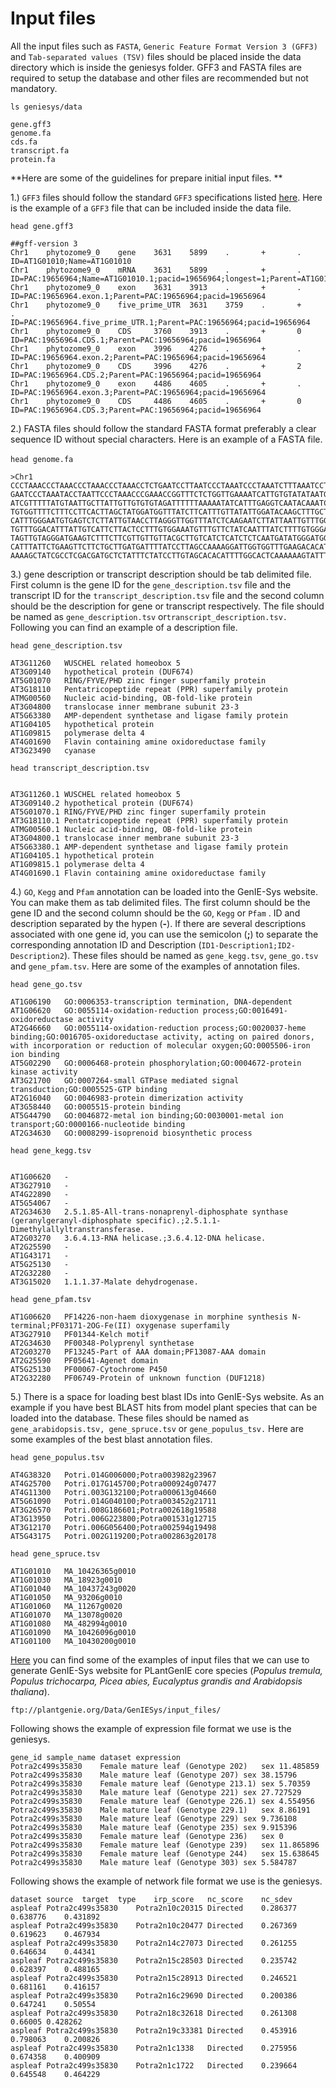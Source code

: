# Input files

All the input files such as `FASTA`, `Generic Feature Format Version 3 (GFF3) `and `Tab-separated values (TSV)` files should be placed inside the data directory which is inside the geniesys folder. GFF3 and FASTA files are required to setup the database and other files are recommended but not mandatory.

`ls geniesys/data`

```
gene.gff3
genome.fa
cds.fa
transcript.fa
protein.fa
```

**Here are some of the guidelines for prepare initial input files. **

1.) `GFF3` files should follow the standard `GFF3` specifications listed [here](https://github.com/The-Sequence-Ontology/Specifications/blob/master/gff3.md). Here is the example of a `GFF3` file that can be included inside the data file.

`head gene.gff3`

```
##gff-version 3
Chr1    phytozome9_0    gene    3631    5899    .       +       .       ID=AT1G01010;Name=AT1G01010
Chr1    phytozome9_0    mRNA    3631    5899    .       +       .       ID=PAC:19656964;Name=AT1G01010.1;pacid=19656964;longest=1;Parent=AT1G01010
Chr1    phytozome9_0    exon    3631    3913    .       +       .       ID=PAC:19656964.exon.1;Parent=PAC:19656964;pacid=19656964
Chr1    phytozome9_0    five_prime_UTR  3631    3759    .       +       .       ID=PAC:19656964.five_prime_UTR.1;Parent=PAC:19656964;pacid=19656964
Chr1    phytozome9_0    CDS     3760    3913    .       +       0       ID=PAC:19656964.CDS.1;Parent=PAC:19656964;pacid=19656964
Chr1    phytozome9_0    exon    3996    4276    .       +       .       ID=PAC:19656964.exon.2;Parent=PAC:19656964;pacid=19656964
Chr1    phytozome9_0    CDS     3996    4276    .       +       2       ID=PAC:19656964.CDS.2;Parent=PAC:19656964;pacid=19656964
Chr1    phytozome9_0    exon    4486    4605    .       +       .       ID=PAC:19656964.exon.3;Parent=PAC:19656964;pacid=19656964
Chr1    phytozome9_0    CDS     4486    4605    .       +       0       ID=PAC:19656964.CDS.3;Parent=PAC:19656964;pacid=19656964
```

2.) FASTA files should follow the standard FASTA format preferably a clear sequence ID without special characters. Here is an example of a FASTA file.\
\
`head genome.fa`

```
>Chr1 
CCCTAAACCCTAAACCCTAAACCCTAAACCTCTGAATCCTTAATCCCTAAATCCCTAAATCTTTAAATCCTACATCCAT
GAATCCCTAAATACCTAATTCCCTAAACCCGAAACCGGTTTCTCTGGTTGAAAATCATTGTGTATATAATGATAATTTT
ATCGTTTTTATGTAATTGCTTATTGTTGTGTGTAGATTTTTTAAAAATATCATTTGAGGTCAATACAAATCCTATTTCT
TGTGGTTTTCTTTCCTTCACTTAGCTATGGATGGTTTATCTTCATTTGTTATATTGGATACAAGCTTTGCTACGATCTA
CATTTGGGAATGTGAGTCTCTTATTGTAACCTTAGGGTTGGTTTATCTCAAGAATCTTATTAATTGTTTGGACTGTTTA
TGTTTGGACATTTATTGTCATTCTTACTCCTTTGTGGAAATGTTTGTTCTATCAATTTATCTTTTGTGGGAAAATTATT
TAGTTGTAGGGATGAAGTCTTTCTTCGTTGTTGTTACGCTTGTCATCTCATCTCTCAATGATATGGGATGGTCCTTTAG
CATTTATTCTGAAGTTCTTCTGCTTGATGATTTTATCCTTAGCCAAAAGGATTGGTGGTTTGAAGACACATCATATCAA
AAAAGCTATCGCCTCGACGATGCTCTATTTCTATCCTTGTAGCACACATTTTGGCACTCAAAAAAGTATTTTTAGATGT
```

3.) gene description or transcript description should be tab delimited file. First column is the gene ID for the `gene_description.tsv`  file and the transcript ID for the `transcript_description.tsv` file and the second column should be the description for gene or transcript respectively. The file should be named as `gene_description.tsv` or`transcript_description.tsv.` Following you can find an example of a description file.

`head gene_description.tsv`

```
AT3G11260	WUSCHEL related homeobox 5
AT3G09140	hypothetical protein (DUF674)
AT5G01070	RING/FYVE/PHD zinc finger superfamily protein
AT3G18110	Pentatricopeptide repeat (PPR) superfamily protein
ATMG00560	Nucleic acid-binding, OB-fold-like protein
AT3G04800	translocase inner membrane subunit 23-3
AT5G63380	AMP-dependent synthetase and ligase family protein
AT1G04105	hypothetical protein
AT1G09815	polymerase delta 4
AT4G01690	Flavin containing amine oxidoreductase family
AT3G23490	cyanase
```

`head transcript_description.tsv`

```

AT3G11260.1	WUSCHEL related homeobox 5
AT3G09140.2	hypothetical protein (DUF674)
AT5G01070.1	RING/FYVE/PHD zinc finger superfamily protein
AT3G18110.1	Pentatricopeptide repeat (PPR) superfamily protein
ATMG00560.1	Nucleic acid-binding, OB-fold-like protein
AT3G04800.1	translocase inner membrane subunit 23-3
AT5G63380.1	AMP-dependent synthetase and ligase family protein
AT1G04105.1	hypothetical protein
AT1G09815.1	polymerase delta 4
AT4G01690.1	Flavin containing amine oxidoreductase family
```

4.) `GO`, `Kegg` and `Pfam` annotation can be loaded into the GenIE-Sys website. You can make them as tab delimited files. The first column should be the gene ID and the second column should be the `GO`, `Kegg` or `Pfam` . ID and description separated by the hypen (**-**). If there are several descriptions associated with one gene id, you can use the semicolon (**;**) to separate the corresponding annotation ID and Description (`ID1-Description1;ID2-Description2`). These files should be named as `gene_kegg.tsv`, `gene_go.tsv` and `gene_pfam.tsv`. Here are some of the examples of annotation files.

`head gene_go.tsv`

```
AT1G06190	GO:0006353-transcription termination, DNA-dependent
AT1G06620	GO:0055114-oxidation-reduction process;GO:0016491-oxidoreductase activity
AT2G46660	GO:0055114-oxidation-reduction process;GO:0020037-heme binding;GO:0016705-oxidoreductase activity, acting on paired donors, with incorporation or reduction of molecular oxygen;GO:0005506-iron ion binding
AT5G02290	GO:0006468-protein phosphorylation;GO:0004672-protein kinase activity
AT3G21700	GO:0007264-small GTPase mediated signal transduction;GO:0005525-GTP binding
AT2G16040	GO:0046983-protein dimerization activity
AT3G58440	GO:0005515-protein binding
AT5G44790	GO:0046872-metal ion binding;GO:0030001-metal ion transport;GO:0000166-nucleotide binding
AT2G34630	GO:0008299-isoprenoid biosynthetic process
```

`head gene_kegg.tsv`

```

AT1G06620	-
AT3G27910	-
AT4G22890	-
AT5G54067	-
AT2G34630	2.5.1.85-All-trans-nonaprenyl-diphosphate synthase (geranylgeranyl-diphosphate specific).;2.5.1.1-Dimethylallyltranstransferase.
AT2G03270	3.6.4.13-RNA helicase.;3.6.4.12-DNA helicase.
AT2G25590	-
AT1G43171	-
AT5G25130	-
AT2G32280	-
AT3G15020	1.1.1.37-Malate dehydrogenase.
```

`head gene_pfam.tsv`

```
AT1G06620	PF14226-non-haem dioxygenase in morphine synthesis N-terminal;PF03171-2OG-Fe(II) oxygenase superfamily
AT3G27910	PF01344-Kelch motif
AT2G34630	PF00348-Polyprenyl synthetase
AT2G03270	PF13245-Part of AAA domain;PF13087-AAA domain
AT2G25590	PF05641-Agenet domain
AT5G25130	PF00067-Cytochrome P450
AT2G32280	PF06749-Protein of unknown function (DUF1218)
```

5.) There is a space for loading best blast IDs into GenIE-Sys website. As an example if you have best BLAST hits from model plant species that can be loaded into the database. These files should be named as `gene_arabidopsis.tsv, gene_spruce.tsv` or `gene_populus_tsv.` Here are some examples of the best blast annotation files.

`head gene_populus.tsv`

```
AT4G38320	Potri.014G006000;Potra003982g23967
AT4G25700	Potri.017G145700;Potra000924g07477
AT4G11300	Potri.003G132100;Potra000613g04660
AT5G61090	Potri.014G040100;Potra003452g21711
AT3G26570	Potri.008G186601;Potra002618g19588
AT3G13950	Potri.006G223800;Potra001531g12715
AT3G12170	Potri.006G056400;Potra002594g19498
AT5G43175	Potri.002G119200;Potra002863g20178
```

`head gene_spruce.tsv`

```
AT1G01010	MA_10426365g0010
AT1G01030	MA_18923g0010
AT1G01040	MA_10437243g0020
AT1G01050	MA_93206g0010
AT1G01060	MA_11267g0020
AT1G01070	MA_13078g0020
AT1G01080	MA_482994g0010
AT1G01090	MA_10426096g0010
AT1G01100	MA_10430200g0010
```

[Here](ftp://plantgenie.org/Data/GenIESys/input_files/) you can find some of the examples of input files that we can use to generate GenIE-Sys website for PLantGenIE core species (_Populus tremula, Populus trichocarpa, Picea abies, Eucalyptus grandis and Arabidopsis thaliana_).

```
ftp://plantgenie.org/Data/GenIESys/input_files/
```

Following shows the example of expression file format we use is the geniesys.

```
gene_id	sample_name	dataset	expression
Potra2c499s35830	Female mature leaf (Genotype 202)	sex	11.485859
Potra2c499s35830	Male mature leaf (Genotype 207)	sex	38.15796
Potra2c499s35830	Female mature leaf (Genotype 213.1)	sex	5.70359
Potra2c499s35830	Male mature leaf (Genotype 221)	sex	27.727529
Potra2c499s35830	Female mature leaf (Genotype 226.1)	sex	4.554956
Potra2c499s35830	Male mature leaf (Genotype 229.1)	sex	8.86191
Potra2c499s35830	Male mature leaf (Genotype 229)	sex	9.736108
Potra2c499s35830	Male mature leaf (Genotype 235)	sex	9.915396
Potra2c499s35830	Female mature leaf (Genotype 236)	sex	0
Potra2c499s35830	Female mature leaf (Genotype 239)	sex	11.865896
Potra2c499s35830	Female mature leaf (Genotype 244)	sex	15.638645
Potra2c499s35830	Male mature leaf (Genotype 303)	sex	5.584787
```

Following shows the example of network file format we use is the geniesys.

```
dataset	source	target	type	irp_score	nc_score	nc_sdev
aspleaf	Potra2c499s35830	Potra2n10c20315	Directed	0.286377	0.638776	0.431892
aspleaf	Potra2c499s35830	Potra2n10c20477	Directed	0.267369	0.619623	0.467934
aspleaf	Potra2c499s35830	Potra2n14c27073	Directed	0.261255	0.646634	0.44341
aspleaf	Potra2c499s35830	Potra2n15c28503	Directed	0.235742	0.628397	0.488165
aspleaf	Potra2c499s35830	Potra2n15c28913	Directed	0.246521	0.681161	0.416157
aspleaf	Potra2c499s35830	Potra2n16c29690	Directed	0.200386	0.647241	0.50554
aspleaf	Potra2c499s35830	Potra2n18c32618	Directed	0.261308	0.66005	0.428262
aspleaf	Potra2c499s35830	Potra2n19c33381	Directed	0.453916	0.798063	0.200826
aspleaf	Potra2c499s35830	Potra2n1c1338	Directed	0.275956	0.674358	0.400909
aspleaf	Potra2c499s35830	Potra2n1c1722	Directed	0.239664	0.645548	0.464229
```
